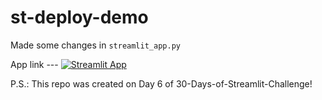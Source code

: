 # st-deploy-demo
Made some changes in `streamlit_app.py` 


App link --- [![Streamlit App](https://static.streamlit.io/badges/streamlit_badge_black_white.svg)](https://share.streamlit.io/shruagarwal/st-deploy-demo/main)

P.S.: This repo was created on Day 6 of 30-Days-of-Streamlit-Challenge!
